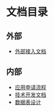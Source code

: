 # 文档目录

## 外部
- [外部接入文档](外部接入文档.md)


## 内部
- [应用申请流程](应用申请.md)
- [技术开发文档](技术开发文档.md)
- [数据表设计](数据表设计.md)
